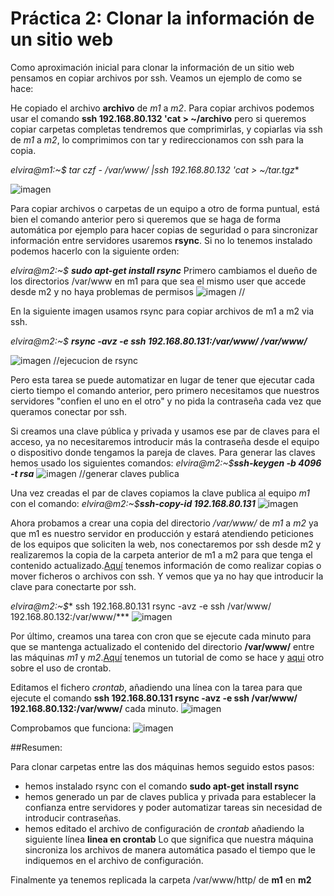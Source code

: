 # Práctica 2: Clonar la información de un sitio web

Como aproximación inicial para clonar la información de un sitio web pensamos en copiar archivos por ssh. Veamos un ejemplo de como se hace:

He copiado el archivo **archivo** de *m1* a *m2*. Para copiar archivos podemos usar el comando **ssh 192.168.80.132 'cat > ~/archivo** pero si queremos copiar carpetas completas tendremos que comprimirlas, y copiarlas via ssh de *m1* a *m2*, lo comprimimos con tar y redireccionamos con ssh para la copia.

*elvira@m1:~$ **tar czf - /var/www/* |ssh 192.168.80.132 'cat > ~/tar.tgz***

![imagen](1.JPG)

Para copiar archivos o carpetas de un equipo a otro de forma puntual, está bien el comando anterior pero si queremos que se haga de forma automática por ejemplo para hacer copias de seguridad o para sincronizar información entre servidores usaremos **rsync**. Si no lo tenemos instalado podemos hacerlo con la siguiente orden:

*elvira@m2:~$ **sudo apt-get install rsync***
Primero cambiamos el dueño de los directorios /var/www en m1 para que sea el mismo user que accede desde m2 y no haya problemas de permisos
![imagen](2.JPG) //

En la siguiente imagen usamos rsync para copiar archivos de m1 a m2 via ssh.

*elvira@m2:~$ **rsync -avz -e ssh 192.168.80.131:/var/www/ /var/www/***

![imagen](3.JPG) //ejecucion de rsync

Pero esta tarea se puede automatizar en lugar de tener que ejecutar cada cierto tiempo el comando anterior, pero primero necesitamos que nuestros servidores "confien el uno en el otro" y no pida la contraseña cada vez que queramos conectar por ssh.

Si creamos una clave pública y privada y usamos ese par de claves para el acceso, ya no necesitaremos introducir más la contraseña desde el equipo o dispositivo donde tengamos la pareja de claves. 
Para generar las claves hemos usado los siguientes comandos:
*elvira@m2:~$**ssh-keygen -b 4096 -t rsa***
![imagen](4.JPG) //generar claves publica

Una vez creadas el par de claves copiamos la clave publica al equipo *m1* con el comando: 
*elvira@m2:~$**ssh-copy-id 192.168.80.131***
![imagen](5.JPG) 

Ahora probamos a crear una copia del directorio */var/www/* de *m1* a *m2* ya que m1 es nuestro servidor en producción y estará atendiendo peticiones de los equipos que soliciten la web, nos conectaremos por ssh desde m2 y realizaremos la copia de la carpeta anterior de m1 a m2 para que tenga el contenido actualizado.[Aquí](https://kb.iweb.com/hc/es/articles/230241568-Copiar-un-archivo-hacia-otro-servidor-v%C3%ADa-SSH) tenemos información de como realizar copias o mover ficheros o archivos con ssh. Y vemos que ya no hay que introducir la clave para conectarte por ssh.

*elvira@m2:~$** ssh 192.168.80.131 rsync -avz -e ssh /var/www/ 192.168.80.132:/var/www/***
![imagen](6.JPG)

Por último, creamos una tarea con cron que se ejecute cada minuto para que se mantenga actualizado el contenido del directorio **/var/www/** entre las máquinas *m1* y *m2*.[Aquí](https://www.techrepublic.com/article/how-to-set-up-auto-rsync-backups-using-ssh/) tenemos un tutorial de como se hace y [aqui](https://www.redeszone.net/2017/01/09/utilizar-cron-crontab-linux-programar-tareas/) otro sobre el uso de crontab.

Editamos el fichero *crontab*, añadiendo una línea con la tarea para que ejecute el comando **ssh 192.168.80.131 rsync -avz -e ssh /var/www/ 192.168.80.132:/var/www/** cada minuto.
![imagen](8.JPG)

Comprobamos que funciona:
![imagen](8.JPG)

##Resumen:

Para clonar carpetas entre las dos máquinas hemos seguido estos pasos:
- hemos instalado rsync con el comando **sudo apt-get install rsync**
- hemos generado un par de claves publica y privada para establecer la confianza entre servidores y poder automatizar tareas sin necesidad de introducir contraseñas.
- hemos editado el archivo de configuración de *crontab* añadiendo la siguiente línea **linea en crontab**
	Lo que significa que nuestra máquina sincroniza los archivos de manera automática pasado el tiempo que le indiquemos en el archivo de configuración.

Finalmente ya tenemos replicada la carpeta /var/www/http/ de **m1** en **m2**